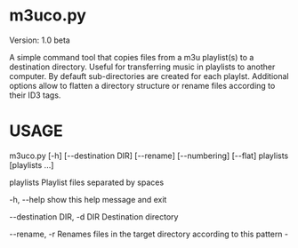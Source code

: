 m3uco.py
=======
Version: 1.0 beta

A simple command tool that copies files from a m3u playlist(s) to a destination directory. Useful for transferring
music in playlists to another computer. By defauft sub-directories are created for each playlst. Additional options 
allow to flatten a directory structure or rename files according to their ID3 tags.




USAGE
=======

m3uco.py [-h] [--destination DIR] [--rename] [--numbering] [--flat]
                playlists [playlists ...]

  playlists             Playlist files separated by spaces

  -h, --help            show this help message and exit

  --destination DIR, -d DIR
                        Destination directory

  --rename, -r          Renames files in the target directory according to
                        this pattern <artist> - <title>.

  --numbering, -n       Add numbering to new file names, so that the rename
                        pattern becomes <#> <artist> - <title>. Requires
                        --rename option.

  --flat, -f            Prevents from creating a subdirectory for each
                        playlist.


